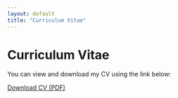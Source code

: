 ```yaml
---
layout: default
title: "Curriculum Vitae"
---
```


# Curriculum Vitae

You can view and download my CV using the link below:

[Download CV (PDF)](/assets/files/thomas_keller_cv.pdf)
